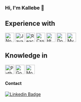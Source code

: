 ### Hi, I'm Kallebe 👋

## Experience with
<img width="30" height="30" title="NodeJs" src="https://cdn.jsdelivr.net/gh/devicons/devicon/icons/nodejs/nodejs-original.svg" /> <img width="30" height="30" title="Javascript" src="https://cdn.jsdelivr.net/gh/devicons/devicon/icons/javascript/javascript-original.svg" /> <img width="30" height="30" title="React & React Native" src="https://cdn.jsdelivr.net/gh/devicons/devicon/icons/react/react-original.svg" /> <img width="30" height="30" title="Css" src="https://cdn.jsdelivr.net/gh/devicons/devicon/icons/css3/css3-original.svg" /> <img width="30" height="30" title="Html" src="https://cdn.jsdelivr.net/gh/devicons/devicon/icons/html5/html5-original.svg" />
<img width="30" height="30" title="Docker" src="https://cdn.jsdelivr.net/gh/devicons/devicon/icons/docker/docker-original.svg" />
<img width="30" height="30" title="MySql" src="https://cdn.jsdelivr.net/gh/devicons/devicon/icons/mysql/mysql-original.svg" />

## Knowledge in
<img width="30" height="30" title="Python" src="https://cdn.jsdelivr.net/gh/devicons/devicon/icons/python/python-original.svg" /> <img width="30" height="30" alt="Go" src="https://cdn.jsdelivr.net/gh/devicons/devicon/icons/go/go-original.svg" /> <img width="30" height="30" title="MongoDB" src="https://cdn.jsdelivr.net/gh/devicons/devicon/icons/mongodb/mongodb-original.svg" />


#### Contact

[![Linkedin Badge](https://img.shields.io/badge/LinkedIn-0077B5?style=for-the-badge&logo=linkedin&logoColor=white)](https://www.linkedin.com/in/kallebe-gomes-bezerra-851a8a197/)
